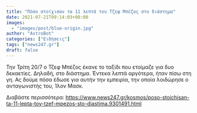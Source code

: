 ```yaml
---
title: "Πόσο στοίχισαν τα 11 λεπτά του Τζεφ Μπέζος στο διάστημα"
date: 2021-07-21T09:14:03+00:00
images:
  - "images/post/blue-origin.jpg"
author: "AstroBot"
categories: ["Ειδήσεις"]
tags: ["news247.gr"]
draft: false
---
```


Την Τρίτη 20/7 ο Τζεφ Μπέζος έκανε το ταξίδι που ετοίμαζε για δυο δεκαετίες. Δηλαδή, στο διάστημα. Έντεκα λεπτά αργότερα, ήταν πίσω στη γη. Ας δούμε πόσα έδωσε για αυτήν την εμπειρία, την οποία λοιδώρησε ο ανταγωνιστής του, Ίλον Μασκ.

Διαβάστε περισσότερα: https://www.news247.gr/kosmos/poso-stoichisan-ta-11-lepta-toy-tzef-mpezos-sto-diastima.9301491.html
